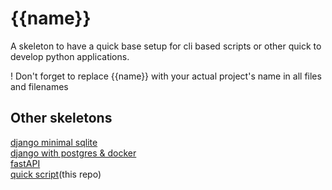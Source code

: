 # {{name}}

A skeleton to have a quick base setup for cli based scripts or other quick to develop python applications.

! Don't forget to replace {{name}} with your actual project's name in all files and filenames


## Other skeletons

[django minimal sqlite](https://github.com/oryon-dominik/skeleton-django-sqlite-minimal)  
[django with postgres & docker](https://github.com/oryon-dominik/skeleton-django-postgres-docker)  
[fastAPI](https://github.com/oryon-dominik/skeleton-fastapi)  
[quick script](https://github.com/oryon-dominik/skeleton-scripts)(this repo)  
